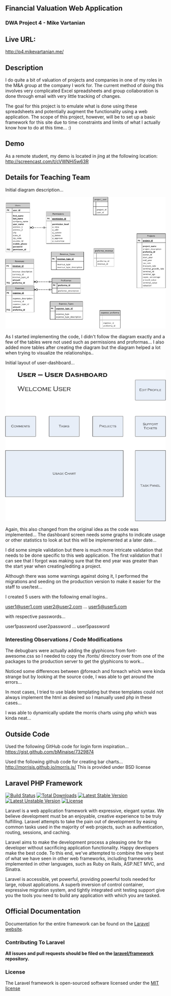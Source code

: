 ## Financial Valuation Web Application
### DWA Project 4 - Mike Vartanian

## Live URL:
<http://p4.mikevartanian.me/>

## Description
I do quite a bit of valuation of projects and companies in one of my roles in the M&A group at the company I work for.
The current method of doing this involves very complicated Excel spreadsheets and group collaboration is done through email with very little tracking of changes.

The goal for this project is to emulate what is done using these spreadsheets and potentially augment the functionality using a web application. The scope of this project, however, will be to set up a basic framework for this site due to time constraints and limits of what I actually know how to do at this time... :)


## Demo

As a remote student, my demo is located in jing at the following location: http://screencast.com/t/cVWNHi5w63R

## Details for Teaching Team

Initial diagram description...

![](https://github.com/mvartani76/CSCI-E-15-Fall2014-P4/blob/master/p4_database_diagram.jpg)

As I started implementing the code, I didn't follow the diagram exactly and a few of the tables were not used such as permissions and proformas... I also added more tables after creating the diagram but the diagram helped a lot when trying to visualize the relationships..

Initial layout of user-dashboard...

![](https://github.com/mvartani76/CSCI-E-15-Fall2014-P4/blob/master/p4_dashboard.jpg)

Again, this also changed from the original idea as the code was implemented... The dashboard screen needs some graphs to indicate usage or other statistics to look at but this will be implemented at a later date...

I did some simple validation but there is much more intricate validation that needs to be done specific to this web application. The first validation that I can see that I forgot was making sure that the end year was greater than the start year when creating/editing a project.

Although there was some warnings against doing it, I performed the migrations and seeding on the production version to make it easier for the staff to use/test...

I created 5 users with the following email logins..

user1@user1.com
user2@user2.com
...
user5@user5.com

with respective passwords...

user1password
user2password
...
user5password

### Interesting Observations / Code Modifications

The debugbars were actually adding the glyphicons from font-awesome.css so I needed to copy the /fonts/ directory over from one of the packages to the production server to get the glyphicons to work...

Noticed some differences between @foreach and foreach which were kinda strange but by looking at the source code, I was able to get around the errors...

In most cases, I tried to use blade templating but these templates could not always implement the html as desired so I manually used php in these cases...

I was able to dynamically update the morris charts using php which was kinda neat...

## Outside Code
Used the following GitHub code for login form inspiration...
https://gist.github.com/bMinaise/7329874

Used the following github code for creating bar charts...
http://morrisjs.github.io/morris.js/
This is provided under BSD license

## Laravel PHP Framework

[![Build Status](https://travis-ci.org/laravel/framework.svg)](https://travis-ci.org/laravel/framework)
[![Total Downloads](https://poser.pugx.org/laravel/framework/downloads.svg)](https://packagist.org/packages/laravel/framework)
[![Latest Stable Version](https://poser.pugx.org/laravel/framework/v/stable.svg)](https://packagist.org/packages/laravel/framework)
[![Latest Unstable Version](https://poser.pugx.org/laravel/framework/v/unstable.svg)](https://packagist.org/packages/laravel/framework)
[![License](https://poser.pugx.org/laravel/framework/license.svg)](https://packagist.org/packages/laravel/framework)

Laravel is a web application framework with expressive, elegant syntax. We believe development must be an enjoyable, creative experience to be truly fulfilling. Laravel attempts to take the pain out of development by easing common tasks used in the majority of web projects, such as authentication, routing, sessions, and caching.

Laravel aims to make the development process a pleasing one for the developer without sacrificing application functionality. Happy developers make the best code. To this end, we've attempted to combine the very best of what we have seen in other web frameworks, including frameworks implemented in other languages, such as Ruby on Rails, ASP.NET MVC, and Sinatra.

Laravel is accessible, yet powerful, providing powerful tools needed for large, robust applications. A superb inversion of control container, expressive migration system, and tightly integrated unit testing support give you the tools you need to build any application with which you are tasked.

## Official Documentation

Documentation for the entire framework can be found on the [Laravel website](http://laravel.com/docs).

### Contributing To Laravel

**All issues and pull requests should be filed on the [laravel/framework](http://github.com/laravel/framework) repository.**

### License

The Laravel framework is open-sourced software licensed under the [MIT license](http://opensource.org/licenses/MIT)
